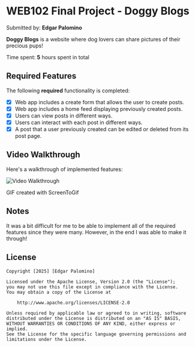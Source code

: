 # WEB102 Final Project - Doggy Blogs

Submitted by: **Edgar Palomino**

**Doggy Blogs** is a website where dog lovers can share pictures of their precious pups!

Time spent: **5** hours spent in total

## Required Features

The following **required** functionality is completed:

* [X] Web app includes a create form that allows the user to create posts.
* [X] Web app includes a home feed displaying previously created posts.
* [X] Users can view posts in different ways.
* [X] Users can interact with each post in different ways.
* [X] A post that a user previously created can be edited or deleted from its post page.

## Video Walkthrough

Here's a walkthrough of implemented features:

<img src='Animation.gif' title='Video Walkthrough' width='' alt='Video Walkthrough' />

GIF created with ScreenToGif

## Notes

It was a bit difficult for me to be able to implement all of the required features since they were many. However, in the end I was able to make it through!

## License

    Copyright [2025] [Edgar Palomino]

    Licensed under the Apache License, Version 2.0 (the "License");
    you may not use this file except in compliance with the License.
    You may obtain a copy of the License at

        http://www.apache.org/licenses/LICENSE-2.0

    Unless required by applicable law or agreed to in writing, software
    distributed under the License is distributed on an "AS IS" BASIS,
    WITHOUT WARRANTIES OR CONDITIONS OF ANY KIND, either express or implied.
    See the License for the specific language governing permissions and
    limitations under the License.
